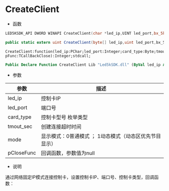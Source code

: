 # CreateClient

- 函数

```C++
LED5KSDK_API DWORD WINAPI CreateClient(char *led_ip,UINT led_port,bx_5k_card_type card_type,int tmout_sec,int mode,void (CALLBACK* pClose)(DWORD dwHand,int err_code)=NULL);
```

```C#
public static extern uint CreateClient(byte[] led_ip,uint led_port,bx_5k_card_type card_type,int tmout_sec,int mode,CallBackClientClose pCloseFunc);
```

```Delphi
CreateClient:function(led_ip:PChar;led_port:Integer;card_type:Byte;tmout_sec:Integer;mode:Integer; pFunc:TCallBackClose):Integer;stdcall;
```

```vb
Public Declare Function CreateClient Lib "Led5kSDK.dll" (ByVal led_ip As String, ByVal led_port As Integer, ByVal card_type As Byte, ByVal tmout_sec As Single, ByVal mode As Single, ByVal pCloseFunc As Single) As Integer
```

- 参数

| 参数       | 描述                                                   |
| ---------- | ------------------------------------------------------ |
| led_ip     | 控制卡IP                                               |
| led_port   | 端口号                                                 |
| card_type  | 控制卡型号 枚举类型                                    |
| tmout_sec  | 创建连接超时时间                                       |
| mode       | 显⽰模式：0普通模式 ； 1动态模式（动态区优先节⽬显⽰） |
| pCloseFunc | 回调函数，参数值为null                                 |

- 说明

通过网络固定IP模式连接控制卡，设置控制卡IP、端口号、控制卡类型，回调函数：